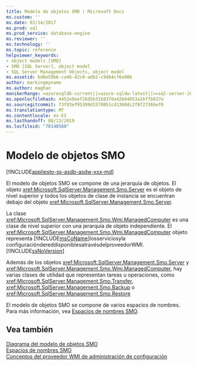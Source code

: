 ```yaml
---
title: Modelo de objetos SMO | Microsoft Docs
ms.custom: ''
ms.date: 03/14/2017
ms.prod: sql
ms.prod_service: database-engine
ms.reviewer: ''
ms.technology: ''
ms.topic: reference
helpviewer_keywords:
- object models [SMO]
- SMO [SQL Server], object model
- SQL Server Management Objects, object model
ms.assetid: bd6e59b6-ca46-42c0-adb2-c9d64cf6e00b
author: markingmyname
ms.author: maghan
monikerRange: =azuresqldb-current||=azure-sqldw-latest||>=sql-server-2016||=sqlallproducts-allversions||>=sql-server-linux-2017||=azuresqldb-mi-current
ms.openlocfilehash: 4452e9eef26d5b31b837da42664053a1bf7b837e
ms.sourcegitcommit: f3f83ef95399d1570851cd1360dc2f072736bef6
ms.translationtype: MT
ms.contentlocale: es-ES
ms.lasthandoff: 08/13/2019
ms.locfileid: "70148588"
---
```

# <a name="smo-object-model"></a>Modelo de objetos SMO
[!INCLUDE[appliesto-ss-asdb-asdw-xxx-md](../../includes/appliesto-ss-asdb-asdw-xxx-md.md)]

  El modelo de objetos SMO se compone de una jerarquía de objetos. El objeto <xref:Microsoft.SqlServer.Management.Smo.Server> es el objeto de nivel superior y todos los objetos de clase de instancia se encuentran debajo del objeto <xref:Microsoft.SqlServer.Management.Smo.Server>.  
  
 La clase <xref:Microsoft.SqlServer.Management.Smo.Wmi.ManagedComputer> es una clase de nivel superior con una jerarquía de objeto independiente. El <xref:Microsoft.SqlServer.Management.Smo.Wmi.ManagedComputer> objeto representa [!INCLUDE[msCoName](../../includes/msconame-md.md)]losserviciosyla configuracióndereddisponiblesatravésdelproveedorWMI.[!INCLUDE[ssNoVersion](../../includes/ssnoversion-md.md)]  
  
 Además de los objetos <xref:Microsoft.SqlServer.Management.Smo.Server> y <xref:Microsoft.SqlServer.Management.Smo.Wmi.ManagedComputer>, hay varias clases de utilidad que representan tareas u operaciones, como <xref:Microsoft.SqlServer.Management.Smo.Transfer>, <xref:Microsoft.SqlServer.Management.Smo.Backup> o <xref:Microsoft.SqlServer.Management.Smo.Restore>  
  
 El modelo de objetos SMO se compone de varios espacios de nombres. Para más información, vea [Espacios de nombres SMO](../../relational-databases/server-management-objects-smo/smo-object-model-namespaces.md).  
  
## <a name="see-also"></a>Vea también  
 [Diagrama del modelo de objetos SMO](../../relational-databases/server-management-objects-smo/smo-object-model-diagram.md)   
 [Espacios de nombres SMO](../../relational-databases/server-management-objects-smo/smo-object-model-namespaces.md)   
 [Conceptos del proveedor WMI de administración de configuración](../../relational-databases/wmi-provider-configuration/wmi-provider-for-configuration-management.md)  
  
  
